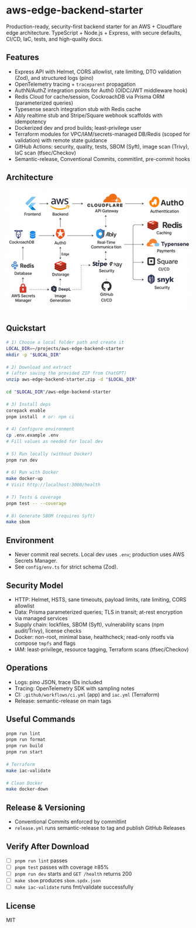 # aws-edge-backend-starter

Production-ready, security-first backend starter for an AWS + Cloudflare edge architecture. TypeScript + Node.js + Express, with secure defaults, CI/CD, IaC, tests, and high-quality docs.

## Features
- Express API with Helmet, CORS allowlist, rate limiting, DTO validation (Zod), and structured logs (pino)
- OpenTelemetry tracing + `traceparent` propagation
- AuthN/AuthZ integration points for Auth0 (OIDC/JWT middleware hook)
- Redis Cloud for cache/session, CockroachDB via Prisma ORM (parameterized queries)
- Typesense search integration stub with Redis cache
- Ably realtime stub and Stripe/Square webhook scaffolds with idempotency
- Dockerized dev and prod builds; least-privilege user
- Terraform modules for VPC/IAM/secrets-managed DB/Redis (scoped for validation) with remote state guidance
- GitHub Actions: security, quality, tests, SBOM (Syft), image scan (Trivy), IaC scan (tfsec/Checkov)
- Semantic-release, Conventional Commits, commitlint, pre-commit hooks

## Architecture
![Architecture](./docs/images/Backend%20System%20Architecture%20Overview.png)
## Quickstart

```bash
# 1) Choose a local folder path and create it
LOCAL_DIR=~/projects/aws-edge-backend-starter
mkdir -p "$LOCAL_DIR"

# 2) Download and extract
# (after saving the provided ZIP from ChatGPT)
unzip aws-edge-backend-starter.zip -d "$LOCAL_DIR"

cd "$LOCAL_DIR"/aws-edge-backend-starter

# 3) Install deps
corepack enable
pnpm install  # or: npm ci

# 4) Configure environment
cp .env.example .env
# Fill values as needed for local dev

# 5) Run locally (without Docker)
pnpm run dev

# 6) Run with Docker
make docker-up
# Visit http://localhost:3000/health

# 7) Tests & coverage
pnpm test -- --coverage

# 8) Generate SBOM (requires Syft)
make sbom
```

## Environment

- Never commit real secrets. Local dev uses `.env`; production uses AWS Secrets Manager.
- See `config/env.ts` for strict schema (Zod).

## Security Model
- HTTP: Helmet, HSTS, sane timeouts, payload limits, rate limiting, CORS allowlist
- Data: Prisma parameterized queries; TLS in transit; at-rest encryption via managed services
- Supply chain: lockfiles, SBOM (Syft), vulnerability scans (npm audit/Trivy), license checks
- Docker: non-root, minimal base, healthcheck; read-only rootfs via compose `tmpfs` and flags
- IAM: least-privilege, resource tagging, Terraform scans (tfsec/Checkov)

## Operations
- Logs: pino JSON, trace IDs included
- Tracing: OpenTelemetry SDK with sampling notes
- CI: `.github/workflows/ci.yml` (app) and `iac.yml` (Terraform)
- Release: semantic-release on main tags

## Useful Commands

```bash
pnpm run lint
pnpm run format
pnpm run build
pnpm run start

# Terraform
make iac-validate

# Clean Docker
make docker-down
```

## Release & Versioning
- Conventional Commits enforced by commitlint
- `release.yml` runs semantic-release to tag and publish GitHub Releases

## Verify After Download
- [ ] `pnpm run lint` passes
- [ ] `pnpm test` passes with coverage ≥85%
- [ ] `pnpm run dev` starts and `GET /health` returns 200
- [ ] `make sbom` produces `sbom.spdx.json`
- [ ] `make iac-validate` runs fmt/validate successfully

## License
MIT
